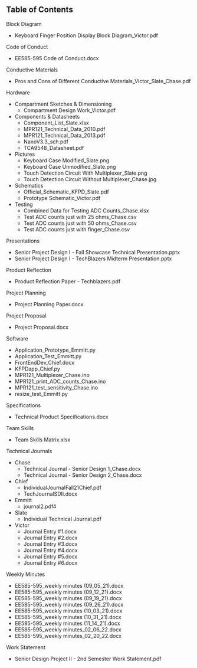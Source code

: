 ## Table of Contents

Block Diagram

- Keyboard Finger Position Display Block Diagram\_Victor.pdf

Code of Conduct

- EE585-595 Code of Conduct.docx

Conductive Materials

- Pros and Cons of Different Conductive Materials_Victor_Slate_Chase.pdf

Hardware

- Compartment Sketches &amp; Dimensioning
  - Compartment Design Work\_Victor.pdf
- Components &amp; Datasheets
  - Component_List_Slate.xlsx
  - MPR121\_Technical\_Data\_2010.pdf
  - MPR121\_Technical\_Data\_2013.pdf
  - NanoV3.3\_sch.pdf
  - TCA9548\_Datasheet.pdf
- Pictures
  - Keyboard Case Modified_Slate.png
  - Keyboard Case Unmodified_Slate.png
  - Touch Detection Circuit With Multiplexer_Slate.png
  - Touch Detection Circuit Without Multiplexer_Chase.jpg
- Schematics
  - Official\_Schematic\_KFPD\_Slate.pdf
  - Prototype Schematic\_Victor.pdf
- Testing
  - Combined Data for Testing ADC Counts\_Chase.xlsx
  - Test ADC counts just with 25 ohms\_Chase.csv
  - Test ADC counts just with 50 ohms\_Chase.csv
  - Test ADC counts just with finger\_Chase.csv

Presentations

- Senior Project Design I - Fall Showcase Technical Presentation.pptx
- Senior Project Design I - TechBlazers Midterm Presentation.pptx

Product Reflection

- Product Reflection Paper - Techblazers.pdf

Project Planning

- Project Planning Paper.docx

Project Proposal

- Project Proposal.docx

Software

- Application\_Prototype\_Emmitt.py
- Application\_Test\_Emmitt.py
- FrontEndDev\_Chief.docx
- KFPDapp\_Chief.py
- MPR121\_Multiplexer\_Chase.ino
- MPR121\_print\_ADC\_counts\_Chase.ino
- MPR121\_test\_sensitivity\_Chase.ino
- resize\_test\_Emmitt.py

Specifications

- Technical Product Specifications.docx

Team Skills

- Team Skills Matrix.xlsx

Technical Journals

- Chase
  - Technical Journal - Senior Design 1\_Chase.docx
  - Technical Journal - Senior Design 2\_Chase.docx
- Chief
  - IndividualJournalFall21Chief.pdf
  - TechJournalSDII.docx
- Emmitt
  - journal2.pdf4
- Slate
  - Individual Technical Journal.pdf
- Victor
  - Journal Entry #1.docx
  - Journal Entry #2.docx
  - Journal Entry #3.docx
  - Journal Entry #4.docx
  - Journal Entry #5.docx
  - Journal Entry #6.docx

Weekly Minutes

- EE585-595\_weekly minutes (09\_05\_21).docx
- EE585-595\_weekly minutes (09\_12\_21).docx
- EE585-595\_weekly minutes (09\_19\_21).docx
- EE585-595\_weekly minutes (09\_26\_21).docx
- EE585-595\_weekly minutes (10\_03\_21).docx
- EE585-595\_weekly minutes (10\_31\_21).docx
- EE585-595\_weekly minutes (11\_14\_21).docx
- EE585-595_weekly minutes_02_06_22.docx
- EE585-595_weekly minutes_02_20_22.docx

Work Statement

- Senior Design Project II - 2nd Semester Work Statement.pdf
